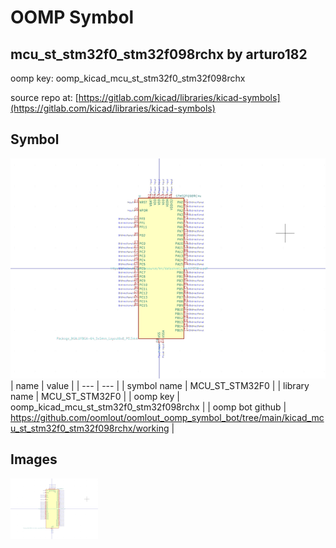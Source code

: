 # OOMP Symbol  
## mcu_st_stm32f0_stm32f098rchx  by arturo182  
  
oomp key: oomp_kicad_mcu_st_stm32f0_stm32f098rchx  
  
source repo at: [https://gitlab.com/kicad/libraries/kicad-symbols](https://gitlab.com/kicad/libraries/kicad-symbols)  
## Symbol  
  
[![working.png](working_600.png)](working.png)  
| name | value | 
| --- | --- | 
| symbol name | MCU_ST_STM32F0 | 
| library name | MCU_ST_STM32F0 | 
| oomp key | oomp_kicad_mcu_st_stm32f0_stm32f098rchx | 
| oomp bot github | https://github.com/oomlout/oomlout_oomp_symbol_bot/tree/main/kicad_mcu_st_stm32f0_stm32f098rchx/working | 
## Images  
  
[![working.png](working_140.png)](working.png)  
